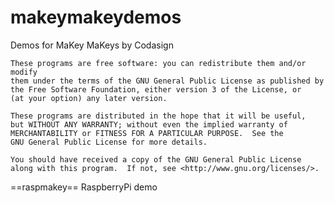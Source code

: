 makeymakeydemos
===============

Demos for MaKey MaKeys by Codasign

    These programs are free software: you can redistribute them and/or modify
    them under the terms of the GNU General Public License as published by
    the Free Software Foundation, either version 3 of the License, or
    (at your option) any later version.

    These programs are distributed in the hope that it will be useful,
    but WITHOUT ANY WARRANTY; without even the implied warranty of
    MERCHANTABILITY or FITNESS FOR A PARTICULAR PURPOSE.  See the
    GNU General Public License for more details.

    You should have received a copy of the GNU General Public License
    along with this program.  If not, see <http://www.gnu.org/licenses/>.


==raspmakey==
RaspberryPi demo